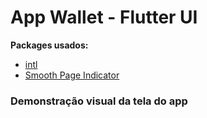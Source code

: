 # App Wallet - Flutter UI

[//]: # (Criei duas telas, uma é a página inicial e outra é a página de detalhes para um aplicativo de entrega de comida.)

**Packages usados:**

- [intl](https://pub.dev/packages/intl)
- [Smooth Page Indicator](https://pub.dev/packages/smooth_page_indicator)

### Demonstração visual da tela do app

[//]: # (![App UI]&#40;/ui.png&#41;)
